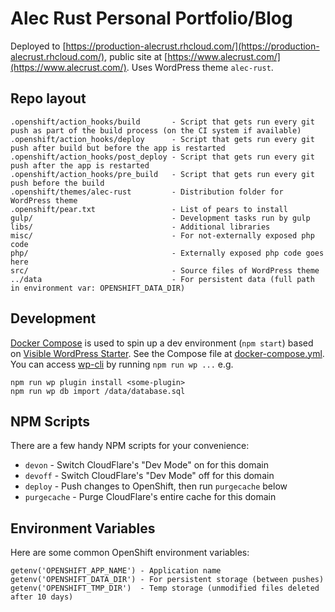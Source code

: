 # Alec Rust Personal Portfolio/Blog

Deployed to [https://production-alecrust.rhcloud.com/](https://production-alecrust.rhcloud.com/), public site at [https://www.alecrust.com/](https://www.alecrust.com/). Uses WordPress theme `alec-rust`.

## Repo layout

    .openshift/action_hooks/build       - Script that gets run every git push as part of the build process (on the CI system if available)
    .openshift/action_hooks/deploy      - Script that gets run every git push after build but before the app is restarted
    .openshift/action_hooks/post_deploy - Script that gets run every git push after the app is restarted
    .openshift/action_hooks/pre_build   - Script that gets run every git push before the build
    .openshift/themes/alec-rust         - Distribution folder for WordPress theme
    .openshift/pear.txt                 - List of pears to install
    gulp/                               - Development tasks run by gulp
    libs/                               - Additional libraries
    misc/                               - For not-externally exposed php code
    php/                                - Externally exposed php code goes here
    src/                                - Source files of WordPress theme
    ../data                             - For persistent data (full path in environment var: OPENSHIFT_DATA_DIR)

## Development

[Docker Compose](https://docs.docker.com/compose/) is used to spin up a dev environment (`npm start`) based on [Visible WordPress Starter](https://github.com/visiblevc/wordpress-starter). See the Compose file at [docker-compose.yml](docker-compose.yml). You can access [wp-cli](http://wp-cli.org/) by running `npm run wp ...` e.g.

    npm run wp plugin install <some-plugin>
    npm run wp db import /data/database.sql

## NPM Scripts

There are a few handy NPM scripts for your convenience:

- `devon` - Switch CloudFlare's "Dev Mode" on for this domain
- `devoff` - Switch CloudFlare's "Dev Mode" off for this domain
- `deploy` - Push changes to OpenShift, then run `purgecache` below
- `purgecache` - Purge CloudFlare's entire cache for this domain

## Environment Variables

Here are some common OpenShift environment variables:

    getenv('OPENSHIFT_APP_NAME') - Application name
    getenv('OPENSHIFT_DATA_DIR') - For persistent storage (between pushes)
    getenv('OPENSHIFT_TMP_DIR')  - Temp storage (unmodified files deleted after 10 days)
